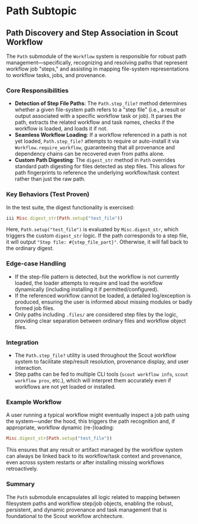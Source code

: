 # Path Subtopic

## Path Discovery and Step Association in Scout Workflow

The `Path` submodule of the `Workflow` system is responsible for robust path management—specifically, recognizing and resolving paths that represent workflow job "steps," and assisting in mapping file-system representations to workflow tasks, jobs, and provenance.

### Core Responsibilities

- **Detection of Step File Paths**: The `Path.step_file?` method determines whether a given file-system path refers to a "step file" (i.e., a result or output associated with a specific workflow task or job). It parses the path, extracts the related workflow and task names, checks if the workflow is loaded, and loads it if not.
- **Seamless Workflow Loading**: If a workflow referenced in a path is not yet loaded, `Path.step_file?` attempts to require or auto-install it via `Workflow.require_workflow`, guaranteeing that all provenance and dependency chains can be recovered even from paths alone.
- **Custom Path Digesting**: The `digest_str` method in `Path` overrides standard path digesting for files detected as step files. This allows for path fingerprints to reference the underlying workflow/task context rather than just the raw path.

### Key Behaviors (Test Proven)

In the test suite, the digest functionality is exercised:

```ruby
iii Misc.digest_str(Path.setup("test_file"))
```

Here, `Path.setup("test_file")` is evaluated by `Misc.digest_str`, which triggers the custom `digest_str` logic. If the path corresponds to a step file, it will output `"Step file: #{step_file_part}"`. Otherwise, it will fall back to the ordinary digest.

### Edge-case Handling

- If the step-file pattern is detected, but the workflow is not currently loaded, the loader attempts to require and load the workflow dynamically (including installing it if permitted/configured).
- If the referenced workflow cannot be loaded, a detailed log/exception is produced, ensuring the user is informed about missing modules or badly formed job files.
- Only paths including `.files/` are considered step files by the logic, providing clear separation between ordinary files and workflow object files.

### Integration

- The `Path.step_file?` utility is used throughout the Scout workflow system to facilitate step/result resolution, provenance display, and user interaction.
- Step paths can be fed to multiple CLI tools (`scout workflow info`, `scout workflow prov`, etc.), which will interpret them accurately even if workflows are not yet loaded or installed.

### Example Workflow

A user running a typical workflow might eventually inspect a job path using the system—under the hood, this triggers the path recognition and, if appropriate, workflow dynamic (re-)loading:

```ruby
Misc.digest_str(Path.setup("test_file"))
```

This ensures that any result or artifact managed by the workflow system can always be linked back to its workflow/task context and provenance, even across system restarts or after installing missing workflows retroactively.

### Summary

The `Path` submodule encapsulates all logic related to mapping between filesystem paths and workflow step/job objects, enabling the robust, persistent, and dynamic provenance and task management that is foundational to the Scout workflow architecture.